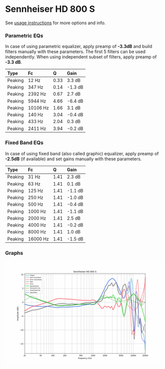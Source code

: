# Sennheiser HD 800 S
See [usage instructions](https://github.com/jaakkopasanen/AutoEq#usage) for more options and info.

### Parametric EQs
In case of using parametric equalizer, apply preamp of **-3.3dB** and build filters manually
with these parameters. The first 5 filters can be used independently.
When using independent subset of filters, apply preamp of **-3.3 dB**.

| Type    | Fc       |    Q | Gain    |
|:--------|:---------|:-----|:--------|
| Peaking | 12 Hz    | 0.33 | 3.3 dB  |
| Peaking | 347 Hz   | 0.14 | -1.3 dB |
| Peaking | 2392 Hz  | 0.67 | 2.7 dB  |
| Peaking | 5944 Hz  | 4.66 | -6.4 dB |
| Peaking | 10106 Hz | 1.66 | 3.1 dB  |
| Peaking | 140 Hz   | 3.04 | -0.4 dB |
| Peaking | 433 Hz   | 2.04 | 0.3 dB  |
| Peaking | 2411 Hz  | 3.94 | -0.2 dB |

### Fixed Band EQs
In case of using fixed band (also called graphic) equalizer, apply preamp of **-2.5dB**
(if available) and set gains manually with these parameters.

| Type    | Fc       |    Q | Gain    |
|:--------|:---------|:-----|:--------|
| Peaking | 31 Hz    | 1.41 | 2.3 dB  |
| Peaking | 63 Hz    | 1.41 | 0.1 dB  |
| Peaking | 125 Hz   | 1.41 | -1.1 dB |
| Peaking | 250 Hz   | 1.41 | -1.0 dB |
| Peaking | 500 Hz   | 1.41 | -0.4 dB |
| Peaking | 1000 Hz  | 1.41 | -1.1 dB |
| Peaking | 2000 Hz  | 1.41 | 2.5 dB  |
| Peaking | 4000 Hz  | 1.41 | -0.2 dB |
| Peaking | 8000 Hz  | 1.41 | 1.0 dB  |
| Peaking | 16000 Hz | 1.41 | -1.5 dB |

### Graphs
![](./Sennheiser%20HD%20800%20S.png)